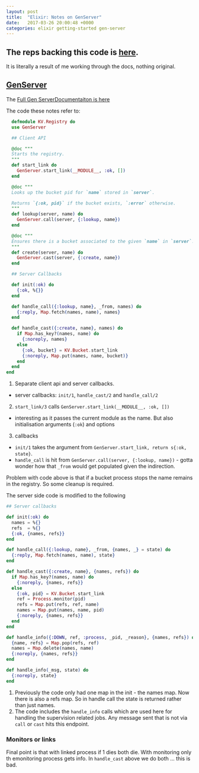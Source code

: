 ```yaml
---
layout: post
title:  "Elixir: Notes on GenServer"
date:   2017-03-26 20:00:48 +0000
categories: elixir getting-started gen-server
---
```

## The reps backing this code is [here](https://github.com/MrTortoise/elixir-app-minimal).
It is literally a result of me working through the docs, nothing original.

## [GenServer](http://elixir-lang.org/getting-started/mix-otp/genserver.html)
The [Full Gen ServerDocumentaiton is here](https://hexdocs.pm/elixir/GenServer.html)

The code these notes refer to:

``` Elixir
  defmodule KV.Registry do
  use GenServer

  ## Client API

  @doc """
  Starts the registry.
  """
  def start_link do
    GenServer.start_link(__MODULE__, :ok, [])
  end

  @doc """
  Looks up the bucket pid for `name` stored in `server`.

  Returns `{:ok, pid}` if the bucket exists, `:error` otherwise.
  """
  def lookup(server, name) do
    GenServer.call(server, {:lookup, name})
  end

  @doc """
  Ensures there is a bucket associated to the given `name` in `server`.
  """
  def create(server, name) do
    GenServer.cast(server, {:create, name})
  end

  ## Server Callbacks

  def init(:ok) do
    {:ok, %{}}
  end

  def handle_call({:lookup, name}, _from, names) do
    {:reply, Map.fetch(names, name), names}
  end

  def handle_cast({:create, name}, names) do
    if Map.has_key?(names, name) do
      {:noreply, names}
    else
      {:ok, bucket} = KV.Bucket.start_link
      {:noreply, Map.put(names, name, bucket)}
    end
  end
end
```

1. Separate client api and server callbacks.
  - server callbacks: `init/1`, `handle_cast/2` and `handle_call/2`
2. `start_link/3` calls `GenServer.start_link(__MODULE__, :ok, [])`
  - interesting as it passes the current module as the name. But also initialisation arguments (`:ok`) and options
3. callbacks
  - `init/1` takes the argument from `GenServer.start_link, return s{:ok, state}`.
  - `handle_call` is hit from `GenServer.call(server, {:lookup, name})` - gotta wonder how that `_from` would get populated given the indirection.

Problem with code above is that if a  bucket process stops the name remains in the registry. So some cleanup is required.

The server side code is modified to the following

```Elixir
## Server callbacks

def init(:ok) do
  names = %{}
  refs  = %{}
  {:ok, {names, refs}}
end

def handle_call({:lookup, name}, _from, {names, _} = state) do
  {:reply, Map.fetch(names, name), state}
end

def handle_cast({:create, name}, {names, refs}) do
  if Map.has_key?(names, name) do
    {:noreply, {names, refs}}
  else
    {:ok, pid} = KV.Bucket.start_link
    ref = Process.monitor(pid)
    refs = Map.put(refs, ref, name)
    names = Map.put(names, name, pid)
    {:noreply, {names, refs}}
  end
end

def handle_info({:DOWN, ref, :process, _pid, _reason}, {names, refs}) do
  {name, refs} = Map.pop(refs, ref)
  names = Map.delete(names, name)
  {:noreply, {names, refs}}
end

def handle_info(_msg, state) do
  {:noreply, state}
end
```
1. Previously the code only had one map in the init - the names map. Now there is also a refs map. So in handle call the state is returned rather than just names.
2. The code includes the `handle_info` calls which are used here for handling the supervision related jobs. Any message sent that is not via `call` or `cast` hits this endpoint.

### Monitors or links
Final point is that with linked process if 1 dies both die. With monitoring only th emonitoring process gets info. In `handle_cast` above we do both ... this is bad.
